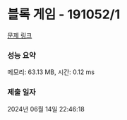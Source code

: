 # 블록 게임 - 191052/1 

[문제 링크](https://level.goorm.io/exam/191052/%EB%B8%94%EB%A1%9D-%EA%B2%8C%EC%9E%84/quiz/1) 

### 성능 요약

메모리: 63.13 MB, 시간: 0.12 ms

### 제출 일자

2024년 06월 14일 22:46:18

